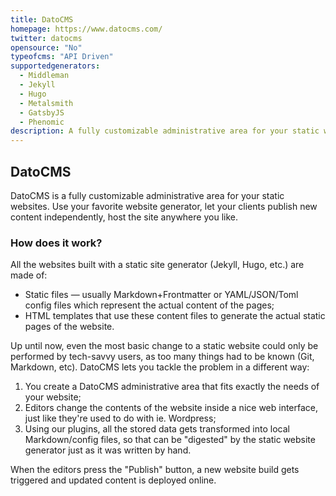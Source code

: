 ```yaml
---
title: DatoCMS
homepage: https://www.datocms.com/
twitter: datocms
opensource: "No"
typeofcms: "API Driven"
supportedgenerators:
  - Middleman
  - Jekyll
  - Hugo
  - Metalsmith
  - GatsbyJS
  - Phenomic
description: A fully customizable administrative area for your static websites.
---
```

## DatoCMS
DatoCMS is a fully customizable administrative area for your static websites. Use your favorite website generator, let your clients publish new content independently, host the site anywhere you like.

### How does it work?
All the websites built with a static site generator (Jekyll, Hugo, etc.) are made of:

- Static files — usually Markdown+Frontmatter or YAML/JSON/Toml config files which represent the actual content of the pages;
- HTML templates that use these content files to generate the actual static pages of the website.

Up until now, even the most basic change to a static website could only be performed by tech-savvy users, as too many things had to be known (Git, Markdown, etc). DatoCMS lets you tackle the problem in a different way:

1. You create a DatoCMS administrative area that fits exactly the needs of your website;
2. Editors change the contents of the website inside a nice web interface, just like they're used to do with ie. Wordpress;
3. Using our plugins, all the stored data gets transformed into local Markdown/config files, so that can be "digested" by the static website generator just as it was written by hand.

When the editors press the "Publish" button, a new website build gets triggered and updated content is deployed online.
